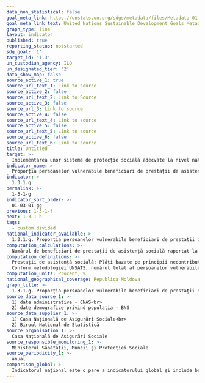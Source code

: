 ```yaml
---
data_non_statistical: false
goal_meta_link: https://unstats.un.org/sdgs/metadata/files/Metadata-01-03-01a.pdf
goal_meta_link_text: United Nations Sustainable Development Goals Metadata (pdf 894kB)
graph_type: line
layout: indicator
published: true
reporting_status: notstarted
sdg_goal: '1'
target_id: '1.3'
un_custodian_agency: ILO
un_designated_tier: '2'
data_show_map: false
source_active_1: true
source_url_text_1: Link to source
source_active_2: false
source_url_text_2: Link to Source
source_active_3: false
source_url_3: Link to source
source_active_4: false
source_url_text_4: Link to source
source_active_5: false
source_url_text_5: Link to source
source_active_6: false
source_url_text_6: Link to source
title: Untitled
target: >-
  Implementarea unor sisteme de protecție socială adecvate la nivel național și a măsurilor necesare,  inclusiv pentru toate nivelurile, pentru o acoperire substanțială a celor săraci și vulnerabili până în 2030
indicator_name: >-
  Proporția persoanelor vulnerabile beneficiari de prestații de asistență socială
indicator: >-
  1.3.1.g
permalink: >-
  1-3-1-g
indicator_sort_order: >-
  01-03-01-gg
previous: 1-3-1-f
next: 1-3-1-h
tags:
  - custom.divided
national_indicator_available: >-
  1.3.1.g. Proporția persoanelor vulnerabile beneficiari de prestații de asistență socială
computation_calculations: >-
  Numărul de beneficiari de prestații de asistență socială raportat la numărul total al persoanelor vulnerabile*100.
computation_definitions: >-
  Prestații de asistență socială: Plăți bazate pe principii necontributive, acordate de către sistemul național de protecție socială, din mijloacele bugetului de stat, persoanelor vulnerabile pentru depășirea situației de risc social cu care se confruntă. <br> 
  Conform metodologiei UNSATS, numărul total al persoanelor vulnerabile este calculat prin: extragerea din numărul total al populației; (i) persoanele în vârstă aptă de muncă care contribuie la schemele de asigurări sociale, (ii) care primesc prestații contributorii,  și (iii) numărul total de persoane în vârstă de pensionare care primesc prestații contributorii.
computation_units: Procent, %
national_geographical_coverage: Republica Moldova
graph_title: >-
  1.3.1.g. Proporția persoanelor vulnerabile beneficiari de prestații de asistență socială
source_data_source_1: >-
  1) date administrative - CNAS<br> 
  2) date demografice privind populația - BNS
source_data_supplier_1: >-
  1) Casa Națională de Asigurări Sociale<br> 
  2) Biroul Național de Statistică
source_organisation_1: >-
  Casa Națională de Asigurări Sociale
source_responsible_monitoring_1: >-
  Ministerul Sănătății, Muncii și Protecției Sociale
source_periodicity_1: >-
  anual
comparison_global: >-
  Indicatorul național este o pare a indicatorului global și include beneficiarii de Ajutor social și Ajutor pentru perioada rece a anului
---
```

